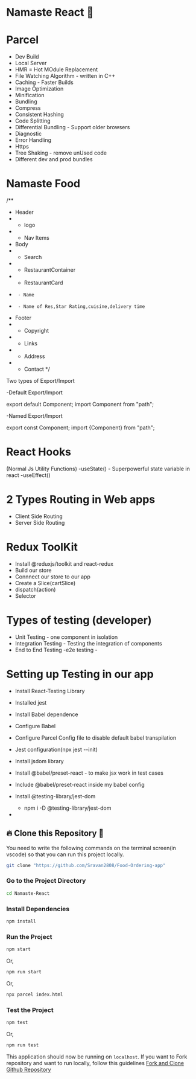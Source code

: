# Namaste React 🚀

# Parcel
- Dev Build
- Local Server
- HMR = Hot MOdule Replacement
- File Watching Algorithm - written in C++
- Caching - Faster Builds
- Image Optimization
- Minification
- Bundling
- Compress
- Consistent Hashing
- Code Splitting
- Differential Bundling - Support older browsers
- Diagnostic
- Error Handling
- Https
- Tree Shaking - remove unUsed code
- Different dev and prod bundles


# Namaste Food

/**
 * Header
 * - logo
 * - Nav Items
 * Body
 * - Search
 * - RestaurantContainer
 *    - RestaurantCard
 *      - Name
 *      - Name of Res,Star Rating,cuisine,delivery time
 * Footer
 * - Copyright
 * - Links
 * - Address
 * - Contact
 */

 Two types of Export/Import
 
-Default Export/Import

export default Component;
import Component from "path";

-Named Export/Import

export const Component;
import {Component} from "path";

# React Hooks
(Normal Js Utility Functions)
-useState() - Superpowerful state variable in react
-useEffect() 

# 2 Types Routing in Web apps
- Client Side Routing
- Server Side Routing


# Redux ToolKit
- Install @reduxjs/toolkit and react-redux
- Build our store
- Connnect our store to our app
- Create a Slice(cartSlice)
- dispatch(action)
- Selector

# Types of testing (developer)
- Unit Testing - one component in isolation
- Integration Testing - Testing the integration of components
- End to End Testing -e2e testing  - 

# Setting up Testing in our app
 - Install React-Testing Library
 - Installed jest
 - Install Babel dependence
 - Configure Babel
 - Configure Parcel Config file to disable default babel transpilation
 - Jest configuration(npx jest --init)
 - Install jsdom library
 - Install @babel/preset-react - to make jsx work in test cases
- Include @babel/preset-react inside my babel config
- Install @testing-library/jest-dom
    - npm i -D @testing-library/jest-dom
 

 
- 
## 🔥 **Clone this Repository** 💫

You need to write the following commands on the terminal screen(in vscode) so that you can run this project locally.

```bash
git clone "https://github.com/Sravan2808/Food-Ordering-app"
```

### Go to the Project Directory

```sh
cd Namaste-React
```

### Install Dependencies

```sh
npm install
```

### Run the Project

```sh
npm start
```

Or,

```sh
npm run start
```

Or,

```sh
npx parcel index.html
```

### Test the Project

```sh
npm test
```

Or,

```sh
npm run test
```

This application should now be running on `localhost`. If you want to Fork repository and want to run locally, follow this guidelines [Fork and Clone Github Repository](https://docs.github.com/en/get-started/quickstart/fork-a-repo)
